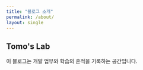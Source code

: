 ```yaml
---
title: "블로그 소개"
permalink: /about/
layout: single
---
```


## Tomo's Lab

이 블로그는 개발 업무와 학습의 흔적을 기록하는 공간입니다.